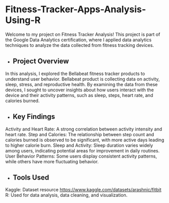 # Fitness-Tracker-Apps-Analysis-Using-R

Welcome to my project on Fitness Tracker Analysis! This project is part of the Google Data Analytics certification, where I applied data analytics techniques to analyze the data collected from fitness tracking devices.

* ## Project Overview 
In this analysis, I explored the Bellabeat fitness tracker products to understand user behavior. Bellabeat product is collecting data on  activity, sleep, stress, and reproductive health.  By examining the data from these devices, I sought to uncover insights about how users interact with the device and their activity patterns, such as sleep, steps, heart rate, and calories burned.

* ## Key Findings
Activity and Heart Rate: A strong correlation between activity intensity and heart rate.
Step and Calories: The relationship between step count and calories burned is observed to be significant, with more active days leading to higher calorie burn.
Sleep and Activity: Sleep duration varies widely among users, indicating potential areas for improvement in daily routines.
User Behavior Patterns: Some users display consistent activity patterns, while others have more fluctuating behavior.

* ## Tools Used
Kaggle: Dataset resource https://www.kaggle.com/datasets/arashnic/fitbit 
R: Used for data analysis, data cleaning, and visualization.
